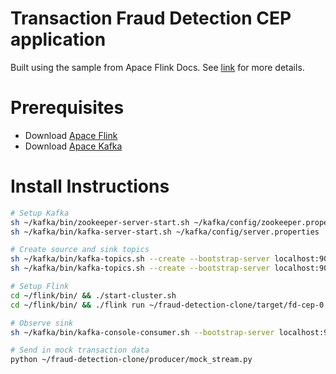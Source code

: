 # Transaction Fraud Detection CEP application 
Built using the sample from Apace Flink Docs. See [link](https://ci.apache.org/projects/flink/flink-docs-release-1.13/docs/try-flink/datastream/) for more details.

# Prerequisites
- Download [Apace Flink](https://www.apache.org/dyn/closer.lua/flink/flink-1.13.1/flink-1.13.1-bin-scala_2.11.tgz)
- Download [Apace Kafka](https://www.apache.org/dyn/closer.cgi?path=/kafka/2.8.0/kafka-2.8.0-src.tgz)

# Install Instructions
```sh
# Setup Kafka
sh ~/kafka/bin/zookeeper-server-start.sh ~/kafka/config/zookeeper.properties
sh ~/kafka/bin/kafka-server-start.sh ~/kafka/config/server.properties

# Create source and sink topics
sh ~/kafka/bin/kafka-topics.sh --create --bootstrap-server localhost:9092 --replication-factor 1 --partitions 1 --topic fd-cep 
sh ~/kafka/bin/kafka-topics.sh --create --bootstrap-server localhost:9092 --replication-factor 1 --partitions 1 --topic notifications

# Setup Flink
cd ~/flink/bin/ && ./start-cluster.sh
cd ~/flink/bin/ && ./flink run ~/fraud-detection-clone/target/fd-cep-0.0.1-SNAPSHOT-jar-with-dependencies.jar

# Observe sink
sh ~/kafka/bin/kafka-console-consumer.sh --bootstrap-server localhost:9092 --topic notifications

# Send in mock transaction data
python ~/fraud-detection-clone/producer/mock_stream.py
```
